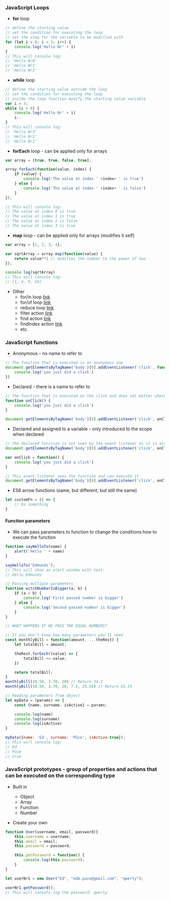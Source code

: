### JavaScript Loops

* **for** loop
```JavaScript
// define the starting value
// set the condition for executing the loop
// set the step for the variable to be modified with
for (let i = 0; i < 3; i++) {
    console.log('Hello Nr' + i)
}
// This will console log:
// 'Hello Nr0'
// 'Hello Nr1'
// 'Hello Nr2'
```

* **while** loop
  
```JavaScript
// define the starting value outside the loop
// set the condition for executing the loop
// inside the loop function modify the starting value variable
var i = 3;
while (i > 0) {
    console.log('Hello Nr' + i)
    i--
}
// This will console log:
// 'Hello Nr3'
// 'Hello Nr2'
// 'Hello Nr1'
```

* **forEach** loop - can be applied only for arrays

```JavaScript
var array = [true, true, false, true];

array.forEach(function(value, index) {
    if (value) {
        console.log('The value at index ' +index+ ' is true')
    } else {
        console.log('The value at index ' +index+ ' is false')
    }
});

// This will console log:
// The value at index 0 is true
// The value at index 1 is true
// The value at index 2 is false
// The value at index 3 is true
```

* **map** loop - can be applied only for arrays (modifies it self)
```JavaScript
var array = [1, 2, 3, 4];

var sqrtArray = array.map(function(value) {
    return value**2 // modifies the number to the power of two
});

console.log(sqrtArray)
// This will console log:
// [1, 4, 9, 16]
```

* Other
  * for/in loop [link]()
  * for/of loop [link]()
  * reduce loop [link]()
  * filter action [link]()
  * find action [link]()
  * findIndex action [link]()
  * etc. 

### JavaScript functions
* Anonymous - no name to refer to
```JavaScript
// The function that is executed is an anonymous one
document.getElementsByTagName('body')[0].addEventListener('click', function() {
    console.log('you just did a click')
})
```
* Declared - there is a name to refer to
```JavaScript
// The function that is executed on the click and does not matter where in the fil it has been declared
function onClick() {
    console.log('you just did a click')
}

document.getElementsByTagName('body')[0].addEventListener('click', onClick)
```
* Declared and assigned to a variable - only introduced to the scope when declared

```JavaScript
// The declared function is not seen by the event listener as it is assigned to a variable later in the file
document.getElementsByTagName('body')[0].addEventListener('click', onClick) 

var onClick = function() {
    console.log('you just did a click')
}

// This event listener sees the function and can execute it
document.getElementsByTagName('body')[0].addEventListener('click', onClick)
```

* ES6 arrow functions (same, but different, but still the same)
```JavaScript
let customFn = () => {
    // Do something
}
```

#### Function parameters
* We can pass parameters to function to change the conditions how to execute the function
  
```JavaScript
function sayHelloTo(name) {
    alert('Hello ' + name)
}

sayHelloTo('Edmunds');
// This will show an alert window with text:
// Hello Edmunds

// Passing multiple parameters
function witchNumberIsBigger(a, b) {
    if (a > b) {
        console.log('First passed number is bigger')
    } else {
        console.log('Second passed number is bigger')
    }
}

// WHAT HAPPENS IF WE PASS TWO EQUAL NUMBERS?

// If you don't know how many parameters you'll need
const monthlyBill = function(amount, ...theRest) {
    let totalBill = amount;

    theRest.forEach((value) => {
        totalBill += value;
    })

    return totalBill;
}
monthlyBill(10.50, 3.70, 20) // Return 34.2
monthlyBill(10.50, 3.70, 20, 7.5, 23.55) // Return 65.25

// Reading parameters from object
let myData = (params) => {
    const {name, surname, isActive} = params;

    console.log(name)
    console.log(surname)
    console.log(isActive)
}

myData({name: 'Ed', surname: 'Pūce', isActive:true});
// This will console log:
// Ed
// Pūce
// true
```

### JavaScript prototypes - group of properties and actions that can be executed on the corresponding type

* Built in
  * Object
  * Array
  * Function
  * Number

* Create your own
```JavaScript
function User(username, email, password){
    this.username = username;
    this.email = email;
    this.password = password;

    this.getPassword = function() {
        console.log(this.password);
    }
}

let userNr1 = new User("Ed", "edm.puce@gmail.com", "qwerty");

userNr1.getPassword();
// This will console log the password: qwerty
```